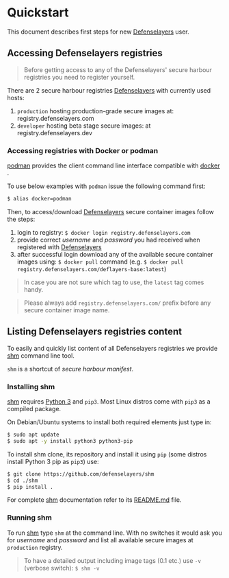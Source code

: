 # Quickstart
This document describes first steps for new [Defenselayers](https://defenselayers.com)  user.

## Accessing Defenselayers registries

> Before getting access to any of the Defenselayers' secure harbour registries you need to register yourself.

There are 2 secure harbour registries [Defenselayers](https://defenselayers.com) with currently used hosts:

1. `production` hosting production-grade secure images at: registry.defenselayers.com
1. `developer` hosting beta stage secure images: at registry.defenselayers.dev

### Accessing registries with Docker or podman
[podman](https://podman.io/) provides the client command line interface compatible with [docker](https://www.docker.com/) . 

To use below examples with `podman` issue the following command first:

```bash
$ alias docker=podman
```

Then, to access/download [Defenselayers](https://defenselayers.com) secure container images follow the steps:

1. login to registry: `$ docker login registry.defenselayers.com` 
1. provide correct _username_ and _password_ you had received when registered with [Defenselayers](https://defenselayers.com)
1. after successful login download any of the available secure container images using: `$ docker pull` command (e.g. `$ docker pull registry.defenselayers.com/deflayers-base:latest`)

> In case you are not sure which tag to use, the `latest` tag comes handy.

> Please always add `registry.defenselayers.com/` prefix before any secure container image name. 

## Listing Defenselayers registries content
To easily and quickly list content of all Defenselayers registries we provide 
[shm](https://github.com/defenselayers/shm) command line tool.

`shm` is a shortcut of _secure harbour manifest_. 

### Installing shm
[shm](https://github.com/defenselayers/shm) requires [Python 3](https://www.python.org/) and `pip3`. Most Linux
distros come with `pip3` as a compiled package. 

On Debian/Ubuntu systems to install both required elements just type in:

```bash
$ sudo apt update
$ sudo apt -y install python3 python3-pip
```

To install shm clone, its repository and install it using `pip` (some distros install Python 3 pip as `pip3`) use:

```bash
$ git clone https://github.com/defenselayers/shm
$ cd ./shm
$ pip install .
``` 

For complete [shm](https://github.com/defenselayers/shm)  documentation refer to its
[README.md](https://github.com/defenselayers/shm/blob/master/README.md) file.

### Running shm
To run [shm](https://github.com/defenselayers/shm) type `shm` at the command line. With no switches it would
ask you for _username_ and _password_ and list all available secure images at `production` registry. 

> To have a detailed output including image tags (0.1 etc.) use `-v` (verbose switch):
> `$ shm -v`
